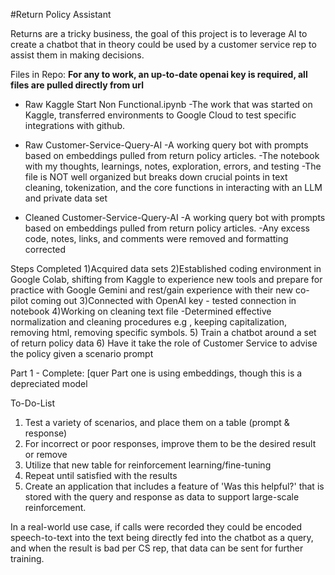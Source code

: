 #Return Policy Assistant

Returns are a tricky business, the goal of this project is to leverage AI to create a chatbot that in theory could be used by a customer service rep to assist them in making decisions. 

Files in Repo:
**For any to work, an up-to-date openai key is required, all files are pulled directly from url**

- Raw Kaggle Start Non Functional.ipynb
      -The work that was started on Kaggle, transferred environments to Google Cloud to test specific integrations with github. 
      
- Raw Customer-Service-Query-AI
      -A working query bot with prompts based on embeddings pulled from return policy articles.
      -The notebook with my thoughts, learnings, notes, exploration, errors, and testing
      -The file is NOT well organized but breaks down crucial points in text cleaning, tokenization, and the core functions in interacting with an LLM and private data set 

- Cleaned Customer-Service-Query-AI
     -A working query bot with prompts based on embeddings pulled from return policy articles.
     -Any excess code, notes, links, and comments were removed and formatting corrected 



Steps Completed 
1)Acquired data sets
2)Established coding environment in Google Colab, shifting from Kaggle to experience new tools and prepare for practice with Google Gemini and rest/gain experience with their new co-pilot coming out
3)Connected with OpenAI key - tested connection in notebook 
4)Working on cleaning text file 
    -Determined effective normalization and cleaning procedures e.g , keeping capitalization, removing html, removing specific symbols.
5) Train a chatbot around a set of return policy data
6) Have it take the role of Customer Service to advise the policy given a scenario prompt

Part 1 - Complete:  [quer
Part one is using embeddings, though this is a depreciated model 





To-Do-List 
1) Test a variety of scenarios, and place them on a table (prompt & response)
2) For incorrect or poor responses, improve them to be the desired result or remove
3) Utilize that new table for reinforcement learning/fine-tuning
4) Repeat until satisfied with the results
5) Create an application that includes a feature of 'Was this helpful?' that is stored with the query and response as data to support large-scale reinforcement.
  
In a real-world use case, if calls were recorded they could be encoded speech-to-text into the text being directly fed into the chatbot as a query, and when the result is bad per CS rep, that data can be sent for further training.  
